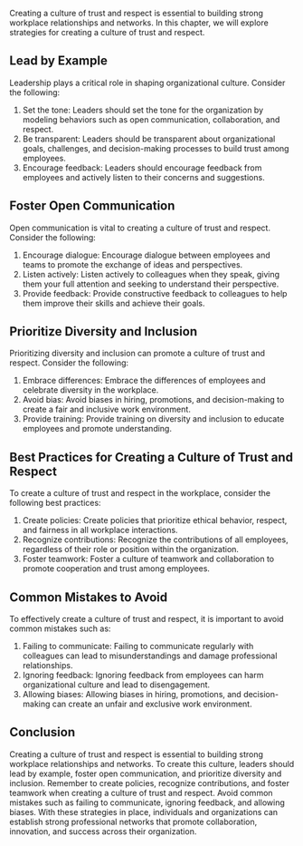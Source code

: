 
Creating a culture of trust and respect is essential to building strong workplace relationships and networks. In this chapter, we will explore strategies for creating a culture of trust and respect.

Lead by Example
---------------

Leadership plays a critical role in shaping organizational culture. Consider the following:

1. Set the tone: Leaders should set the tone for the organization by modeling behaviors such as open communication, collaboration, and respect.
2. Be transparent: Leaders should be transparent about organizational goals, challenges, and decision-making processes to build trust among employees.
3. Encourage feedback: Leaders should encourage feedback from employees and actively listen to their concerns and suggestions.

Foster Open Communication
-------------------------

Open communication is vital to creating a culture of trust and respect. Consider the following:

1. Encourage dialogue: Encourage dialogue between employees and teams to promote the exchange of ideas and perspectives.
2. Listen actively: Listen actively to colleagues when they speak, giving them your full attention and seeking to understand their perspective.
3. Provide feedback: Provide constructive feedback to colleagues to help them improve their skills and achieve their goals.

Prioritize Diversity and Inclusion
----------------------------------

Prioritizing diversity and inclusion can promote a culture of trust and respect. Consider the following:

1. Embrace differences: Embrace the differences of employees and celebrate diversity in the workplace.
2. Avoid bias: Avoid biases in hiring, promotions, and decision-making to create a fair and inclusive work environment.
3. Provide training: Provide training on diversity and inclusion to educate employees and promote understanding.

Best Practices for Creating a Culture of Trust and Respect
----------------------------------------------------------

To create a culture of trust and respect in the workplace, consider the following best practices:

1. Create policies: Create policies that prioritize ethical behavior, respect, and fairness in all workplace interactions.
2. Recognize contributions: Recognize the contributions of all employees, regardless of their role or position within the organization.
3. Foster teamwork: Foster a culture of teamwork and collaboration to promote cooperation and trust among employees.

Common Mistakes to Avoid
------------------------

To effectively create a culture of trust and respect, it is important to avoid common mistakes such as:

1. Failing to communicate: Failing to communicate regularly with colleagues can lead to misunderstandings and damage professional relationships.
2. Ignoring feedback: Ignoring feedback from employees can harm organizational culture and lead to disengagement.
3. Allowing biases: Allowing biases in hiring, promotions, and decision-making can create an unfair and exclusive work environment.

Conclusion
----------

Creating a culture of trust and respect is essential to building strong workplace relationships and networks. To create this culture, leaders should lead by example, foster open communication, and prioritize diversity and inclusion. Remember to create policies, recognize contributions, and foster teamwork when creating a culture of trust and respect. Avoid common mistakes such as failing to communicate, ignoring feedback, and allowing biases. With these strategies in place, individuals and organizations can establish strong professional networks that promote collaboration, innovation, and success across their organization.

